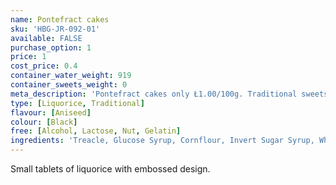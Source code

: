 ```yaml
---
name: Pontefract cakes
sku: 'HBG-JR-092-01'
available: FALSE
purchase_option: 1
price: 1
cost_price: 0.4
container_water_weight: 919
container_sweets_weight: 0
meta_description: 'Pontefract cakes only Ł1.00/100g. Traditional sweets and more at Humbugs Confectionery  Store. Specialists in satisfying your sweet tooth!'
type: [Liquorice, Traditional]
flavour: [Aniseed]
colour: [Black]
free: [Alcohol, Lactose, Nut, Gelatin]
ingredients: 'Treacle, Glucose Syrup, Cornflour, Invert Sugar Syrup, Wheat Flour, Liquorice Extract, Modified Potato Starch, Vegetable Oil, Aniseed Oil, Glazing Agent (Carnauba Wax)'
---
```

Small tablets of liquorice with embossed design.